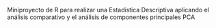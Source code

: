 Miniproyecto de R para realizar una Estadistica Descriptiva aplicando el análisis comparativo y el análisis de componentes principales PCA
